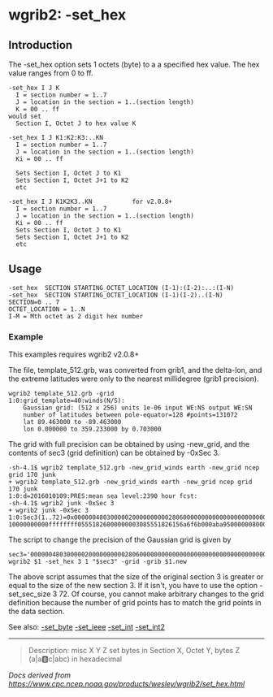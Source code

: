 # wgrib2: -set_hex

## Introduction

The -set_hex option sets 1 octets (byte) to a
a specified hex value. The hex value ranges from 0 to ff.

```
-set_hex I J K
  I = section number = 1..7
  J = location in the section = 1..(section length)
  K = 00 .. ff
would set
  Section I, Octet J to hex value K

-set_hex I J K1:K2:K3:..KN
  I = section number = 1..7
  J = location in the section = 1..(section length)
  Ki = 00 .. ff

  Sets Section I, Octet J to K1
  Sets Section I, Octet J+1 to K2
  etc

-set_hex I J K1K2K3..KN           for v2.0.8+
  I = section number = 1..7
  J = location in the section = 1..(section length)
  Ki = 00 .. ff
  Sets Section I, Octet J to K1
  Sets Section I, Octet J+1 to K2
  etc
```

## Usage

```
-set_hex  SECTION STARTING_OCTET_LOCATION (I-1):(I-2):..:(I-N)
-set_hex  SECTION STARTING_OCTET_LOCATION (I-1)(I-2)..(I-N)
SECTION=0 .. 7
OCTET_LOCATION = 1..N
I-M = Mth octet as 2 digit hex number
```

### Example

This examples requires wgrib2 v2.0.8+

The file, template_512.grb, was converted from grib1, and the
delta-lon, and the extreme latitudes were only to the nearest
millidegree (grib1 precision).

```
wgrib2 template_512.grb -grid
1:0:grid_template=40:winds(N/S):
	Gaussian grid: (512 x 256) units 1e-06 input WE:NS output WE:SN
	number of latitudes between pole-equator=128 #points=131072
	lat 89.463000 to -89.463000
	lon 0.000000 to 359.233000 by 0.703000
```

The grid with full precision can be obtained by using -new_grid,
and the contents of sec3 (grid definition) can be obtained by -0xSec 3.

```
-sh-4.1$ wgrib2 template_512.grb -new_grid_winds earth -new_grid ncep grid 170 junk
+ wgrib2 template_512.grb -new_grid_winds earth -new_grid ncep grid 170 junk
1:0:d=2016010109:PRES:mean sea level:2390 hour fcst:
-sh-4.1$ wgrib2 junk -0xSec 3
+ wgrib2 junk -0xSec 3
1:0:Sec3(1..72)=0x0000004803000002000000000028060000000000000000000000000000000000020000000
10000000000ffffffff05551826000000003085551826156a6f6b000aba950000008000
```

The script to change the precision of the Gaussian grid is given by

```
sec3='000000480300000200000000002806000000000000000000000000000000000002000000010000000000ffffffff05551826000000003085551826156a6f6b000aba950000008000'
wgrib2 $1 -set_hex 3 1 "$sec3" -grid -grib $1.new
```

The above script assumes that the size of the original section 3 is greater or equal to the size of the new section 3.
If it isn't, you have to use the option -set_sec_size 3 72. Of course, you cannot make arbitrary changes
to the grid definition because the number of grid points has to match the grid points in the data section.

See also:
[-set_byte](set_byte.md)
[-set_ieee](set_ieee.md)
[-set_int](set_int.md)
[-set_int2](set_int2.md)

---

> Description: misc X Y Z set bytes in Section X, Octet Y, bytes Z (a|a:b:c|abc) in hexadecimal

_Docs derived from <https://www.cpc.ncep.noaa.gov/products/wesley/wgrib2/set_hex.html>_
